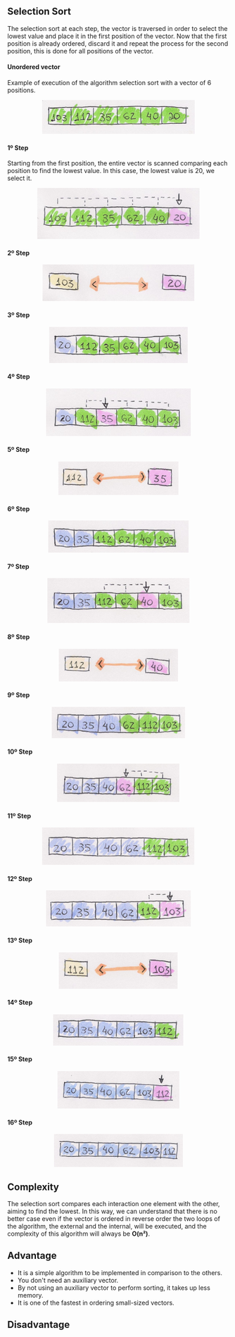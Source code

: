 ## Selection Sort

The selection sort at each step, the vector is traversed in order to select the lowest value and place it in the first position of the vector. Now that the first position is already ordered, discard it and repeat the process for the second position, this is done for all positions of the vector.

#### Unordered vector
Example of execution of the algorithm selection sort with a vector of 6 positions.

<p align="center">
  <img src="/images/selection-sort/selection01.png">
</p>

#### 1º Step
Starting from the first position, the entire vector is scanned comparing each position to find the lowest value.
In this case, the lowest value is 20, we select it.

<p align="center">
  <img src="/images/selection-sort/selection02.png">
</p>

#### 2º Step

<p align="center">
  <img src="/images/selection-sort/selection03.png">
</p>

#### 3º Step

<p align="center">
  <img src="/images/selection-sort/selection04.png">
</p>

#### 4º Step

<p align="center">
  <img src="/images/selection-sort/selection05.png">
</p>

#### 5º Step


<p align="center">
  <img src="/images/selection-sort/selection06.png">
</p>

#### 6º Step


<p align="center">
  <img src="/images/selection-sort/selection07.png">
</p>

#### 7º Step


<p align="center">
  <img src="/images/selection-sort/selection08.png">
</p>

#### 8º Step


<p align="center">
  <img src="/images/selection-sort/selection09.png">
</p>

#### 9º Step


<p align="center">
  <img src="/images/selection-sort/selection10.png">
</p>

#### 10º Step

<p align="center">
  <img src="/images/selection-sort/selection11.png">
</p>

#### 11º Step

<p align="center">
  <img src="/images/selection-sort/selection12.png">
</p>

#### 12º Step

<p align="center">
  <img src="/images/selection-sort/selection13.png">
</p>

#### 13º Step


<p align="center">
  <img src="/images/selection-sort/selection14.png">
</p>

#### 14º Step

<p align="center">
  <img src="/images/selection-sort/selection15.png">
</p>

#### 15º Step


<p align="center">
  <img src="/images/selection-sort/selection16.png">
</p>

#### 16º Step

<p align="center">
  <img src="/images/selection-sort/selection17.png">
</p>

## Complexity

The selection sort compares each interaction one element with the other, aiming to find the lowest. In this way, we can understand that there is no better case even if the vector is ordered in reverse order the two loops of the algorithm, the external and the internal, will be executed, and the complexity of this algorithm will always be **O(n²)**.

## Advantage

* It is a simple algorithm to be implemented in comparison to the others.
* You don't need an auxiliary vector.
* By not using an auxiliary vector to perform sorting, it takes up less memory.
* It is one of the fastest in ordering small-sized vectors.


## Disadvantage








